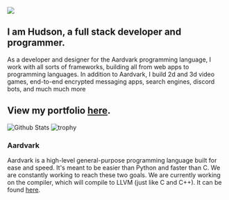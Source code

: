 ![](https://komarev.com/ghpvc/?username=hg0428&color=green&base=232)
## I am Hudson, a full stack developer and programmer.
As a developer and designer for the Aardvark programming language, I work with all sorts of frameworks, building all from web apps to programming languages.
In addition to Aardvark, I build 2d and 3d video games, end-to-end encrypted messaging apps, search engines, discord bots, and much much more

## View my portfolio [here](https://hgouge.replit.app).
![Github Stats](https://github-readme-stats.vercel.app/api?username=hg0428&count_private=true&theme=dracula&show_icons=true&include_all_commits=true)
![trophy](https://github-profile-trophy.vercel.app/?username=hg0428&theme=onedark)

### Aardvark
Aardvark is a high-level general-purpose programming language built for ease and speed. It's meant to be easier than Python and faster than C. We are constantly working to reach these two goals. We are currently working on the compiler, which will compile to LLVM (just like C and C++). It can be found [here](https://github.com/Aardvark-team/Aardvark).
